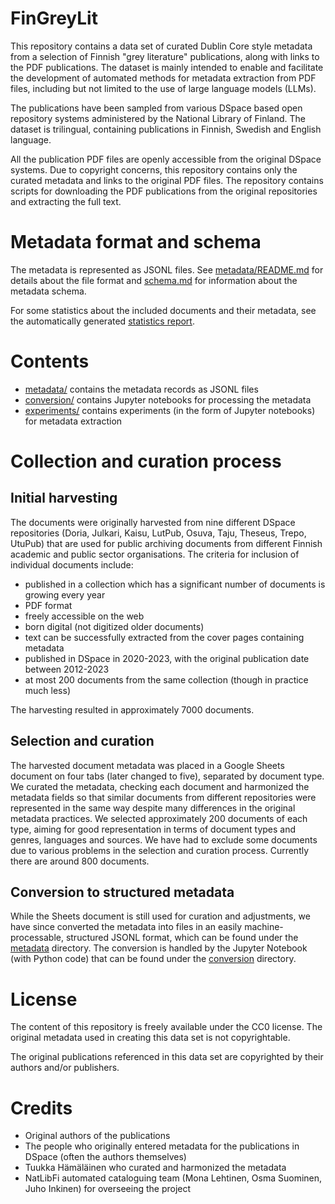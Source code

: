 # FinGreyLit

This repository contains a data set of curated Dublin Core style metadata from a selection of Finnish "grey literature" publications, along with links to the PDF publications. The dataset is mainly intended to enable and facilitate the development of automated methods for metadata extraction from PDF files, including but not limited to the use of large language models (LLMs).

The publications have been sampled from various DSpace based open repository systems administered by the National Library of Finland. The dataset is trilingual, containing publications in Finnish, Swedish and English language.

All the publication PDF files are openly accessible from the original DSpace systems. Due to copyright concerns, this repository contains only the curated metadata and links to the original PDF files. The repository contains scripts for downloading the PDF publications from the original repositories and extracting the full text.

# Metadata format and schema

The metadata is represented as JSONL files. See [metadata/README.md](metadata/README.md) for details about the file format and [schema.md](schema.md) for information about the metadata schema.

For some statistics about the included documents and their metadata, see the automatically generated [statistics report](statistics.md).

# Contents

* [metadata/](metadata/) contains the metadata records as JSONL files
* [conversion/](conversion/) contains Jupyter notebooks for processing the metadata
* [experiments/](experiments/) contains experiments (in the form of Jupyter notebooks) for metadata extraction

# Collection and curation process

## Initial harvesting

The documents were originally harvested from nine different DSpace repositories (Doria, Julkari, Kaisu, LutPub, Osuva, Taju, Theseus, Trepo, UtuPub) that are used for public archiving documents from different Finnish academic and public sector organisations. The criteria for inclusion of individual documents include:

* published in a collection which has a significant number of documents is growing every year
* PDF format
* freely accessible on the web
* born digital (not digitized older documents)
* text can be successfully extracted from the cover pages containing metadata
* published in DSpace in 2020-2023, with the original publication date between 2012-2023
* at most 200 documents from the same collection (though in practice much less)

The harvesting resulted in approximately 7000 documents.

## Selection and curation

The harvested document metadata was placed in a Google Sheets document on four tabs (later changed to five), separated by document type.  We curated the metadata, checking each document and harmonized the metadata fields so that similar documents from different repositories were represented in the same way despite many differences in the original metadata practices.  We selected approximately 200 documents of each type, aiming for good representation in terms of document types and genres, languages and sources.  We have had to exclude some documents due to various problems in the selection and curation process. Currently there are around 800 documents.

## Conversion to structured metadata

While the Sheets document is still used for curation and adjustments, we have since converted the metadata into files in an easily machine-processable, structured JSONL format, which can be found under the [metadata](metadata) directory. The conversion is handled by the Jupyter Notebook (with Python code) that can be found under the [conversion](conversion) directory.

# License

The content of this repository is freely available under the CC0 license. The original metadata used in creating this data set is not copyrightable.

The original publications referenced in this data set are copyrighted by their authors and/or publishers.

# Credits

* Original authors of the publications
* The people who originally entered metadata for the publications in DSpace (often the authors themselves)
* Tuukka Hämäläinen who curated and harmonized the metadata
* NatLibFi automated cataloguing team (Mona Lehtinen, Osma Suominen, Juho Inkinen) for overseeing the project
